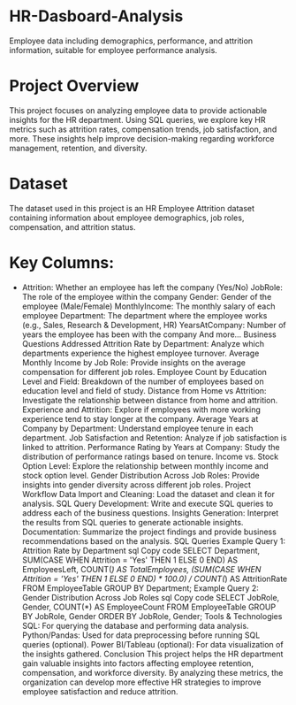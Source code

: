 # HR-Dasboard-Analysis
Employee data including demographics, performance, and attrition information, suitable for employee performance analysis.

# Project Overview
This project focuses on analyzing employee data to provide actionable insights for the HR department. Using SQL queries, we explore key HR metrics such as attrition rates, compensation trends, job satisfaction, and more. These insights help improve decision-making regarding workforce management, retention, and diversity.

# Dataset
The dataset used in this project is an HR Employee Attrition dataset containing information about employee demographics, job roles, compensation, and attrition status.

# Key Columns:
- Attrition: Whether an employee has left the company (Yes/No)
JobRole: The role of the employee within the company
Gender: Gender of the employee (Male/Female)
MonthlyIncome: The monthly salary of each employee
Department: The department where the employee works (e.g., Sales, Research & Development, HR)
YearsAtCompany: Number of years the employee has been with the company
And more...
Business Questions Addressed
Attrition Rate by Department: Analyze which departments experience the highest employee turnover.
Average Monthly Income by Job Role: Provide insights on the average compensation for different job roles.
Employee Count by Education Level and Field: Breakdown of the number of employees based on education level and field of study.
Distance from Home vs Attrition: Investigate the relationship between distance from home and attrition.
Experience and Attrition: Explore if employees with more working experience tend to stay longer at the company.
Average Years at Company by Department: Understand employee tenure in each department.
Job Satisfaction and Retention: Analyze if job satisfaction is linked to attrition.
Performance Rating by Years at Company: Study the distribution of performance ratings based on tenure.
Income vs. Stock Option Level: Explore the relationship between monthly income and stock option level.
Gender Distribution Across Job Roles: Provide insights into gender diversity across different job roles.
Project Workflow
Data Import and Cleaning: Load the dataset and clean it for analysis.
SQL Query Development: Write and execute SQL queries to address each of the business questions.
Insights Generation: Interpret the results from SQL queries to generate actionable insights.
Documentation: Summarize the project findings and provide business recommendations based on the analysis.
SQL Queries
Example Query 1: Attrition Rate by Department
sql
Copy code
SELECT 
    Department,
    SUM(CASE WHEN Attrition = 'Yes' THEN 1 ELSE 0 END) AS EmployeesLeft,
    COUNT(*) AS TotalEmployees,
    (SUM(CASE WHEN Attrition = 'Yes' THEN 1 ELSE 0 END) * 100.0) / COUNT(*) AS AttritionRate
FROM 
    EmployeeTable
GROUP BY 
    Department;
Example Query 2: Gender Distribution Across Job Roles
sql
Copy code
SELECT 
    JobRole,
    Gender,
    COUNT(*) AS EmployeeCount
FROM 
    EmployeeTable
GROUP BY 
    JobRole, 
    Gender
ORDER BY 
    JobRole, 
    Gender;
Tools & Technologies
SQL: For querying the database and performing data analysis.
Python/Pandas: Used for data preprocessing before running SQL queries (optional).
Power BI/Tableau (optional): For data visualization of the insights gathered.
Conclusion
This project helps the HR department gain valuable insights into factors affecting employee retention, compensation, and workforce diversity. By analyzing these metrics, the organization can develop more effective HR strategies to improve employee satisfaction and reduce attrition.
